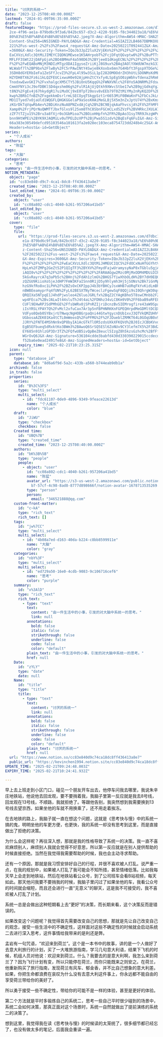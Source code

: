 ```yaml
---
title: "讨厌的系统一"
date: "2023-12-25T08:40:00.000Z"
lastmod: "2024-01-09T06:35:00.000Z"
draft: false
featuredImage: "https://prod-files-secure.s3.us-west-2.amazonaws.com/d7dbc101-8\
  2ce-4f96-ae1a-879bd6c9f3a6/842bc657-d3c2-4220-9185-f8c344023a18/%E6%80%9D%E8%\
  80%83%E5%BF%AB%E4%B8%8E%E6%85%A2.jpeg?X-Amz-Algorithm=AWS4-HMAC-SHA256&X-Amz-\
  Content-Sha256=UNSIGNED-PAYLOAD&X-Amz-Credential=ASIAZI2LB4667DBMKOXL%2F20250\
  221%2Fus-west-2%2Fs3%2Faws4_request&X-Amz-Date=20250221T092441Z&X-Amz-Expires\
  =3600&X-Amz-Security-Token=IQoJb3JpZ2luX2VjEKn%2F%2F%2F%2F%2F%2F%2F%2F%2F%2Fw\
  EaCXVzLXdlc3QtMiJIMEYCIQDN1MEwse1K5AHrpobT%2FcjDFqtQGvptw0%2F%2BuPTTsTAiRQIhA\
  MFLFF3SWt22jDAFpGja%2BO4BMHoF4a590D63%2BYjeeO1dKogECNL%2F%2F%2F%2F%2F%2F%2F%2\
  F%2F%2FwEQABoMNjM3NDIzMTgzODA1IgyseZriiKjJ8G9ux%2BAq3AOlYXWdUW7mzkG33newV%2BN\
  WLWabf7l%2BP9bx%2FlwBy%2FC5rPAwINtY4Swje8kXoxbx6mn7G4Hbft3FgspXTDGe%2FtXJ6ekm\
  3SDH8dGYERbIeFa1ZeSFfJcvZ3%2FpL4l95w3SiL1pI282OMOOdrZH3hUtLSDONMsKdMLwnfG%2Bb\
  HZYDH8TX62Fz6i1kLQZFEUCixwuH0e92AjpHnZtCYxfy4LSpEgSO0zpWbhvTdena2hRmPUgB37xUI\
  TnodxwEwvGKI7%2FvxhalgcXM5CTY5JBiOnU5KqqG%2FWNXVNlc%2F8Yo5AONRM%2FdswZfwGnGPn\
  CmmXFNYi3cJ9ofDBKlSD4qxshm06g%2FulR1AjUjQtkh9XWvcStbe17w%2B9gjGdkqYgJnj2IHvnT\
  t8N3%2FgEv4j67hkydgR17uiMuOCj9xE0TpT20osv8vEEb79T0ZtMiYMy2nRyKQ2DF%2BREsN2juU\
  kwp%2BRbIfnBZhZFxgekkmDsrlrmLSECOyqTSkgpSzt1r6653MiF0BWaKnF%2FbCsJkLmMUeNk7DS\
  MD1ITyed7xOjaUld1WQGFLQHGKGGelaP9aSosKHAiMeGLBj5X5m3nZxJptU74Y%2BxKmxHMBGUgZs\
  zKGrDkTqVqwRbAev%2BDiKnzNuA8PNZxdAjCq%2B%2BC9BjqkAaFhvcsjA%2FX%2FhMFktvjwnP4k\
  Xamp0%2FrjPQrNuQWMTfJbxfGlxs9l25xm8ThC8SbnFGCmCLxdSZVzF%2BVHRkcJXUiA7g34Hsjh9\
  zZF7tTZju15%2Bru3a8fXjr0o3GbMioa7%2BOioHHpfn%2FR%2BpAo31sy7RR9JkzgWPqCwpNlpMe\
  bnn9HtWPEi%2BYK9XJAQMiLv0uTPELDzXPf%2BjPwa5S1zdv%2BqEsFq6FuI&X-Amz-Signature=\
  66a383e30549defcd95103546a101613fa2e028ec103eca8754723dd248b4c25&X-Amz-Signed\
  Headers=host&x-id=GetObject"
series:
  - "个人成长"
authors:
  - "陈猛"
tags:
  - "大脑"
categories:
  - "思考"
summary: "由一件生活中的小事，引发的对大脑中系统一的思考。"
NOTION_METADATA:
  object: "page"
  id: "cc83e840-d9c7-4ca1-8dc8-ff436413a8e7"
  created_time: "2023-12-25T08:40:00.000Z"
  last_edited_time: "2024-01-09T06:35:00.000Z"
  created_by:
    object: "user"
    id: "cc08a802-cdc1-4040-b261-957206a41bd5"
  last_edited_by:
    object: "user"
    id: "cc08a802-cdc1-4040-b261-957206a41bd5"
  cover:
    type: "file"
    file:
      url: "https://prod-files-secure.s3.us-west-2.amazonaws.com/d7dbc101-82ce-4f96-a\
        e1a-879bd6c9f3a6/842bc657-d3c2-4220-9185-f8c344023a18/%E6%80%9D%E8%80%8\
        3%E5%BF%AB%E4%B8%8E%E6%85%A2.jpeg?X-Amz-Algorithm=AWS4-HMAC-SHA256&X-Am\
        z-Content-Sha256=UNSIGNED-PAYLOAD&X-Amz-Credential=ASIAZI2LB4665VJJHYDV\
        %2F20250221%2Fus-west-2%2Fs3%2Faws4_request&X-Amz-Date=20250221T092325Z\
        &X-Amz-Expires=3600&X-Amz-Security-Token=IQoJb3JpZ2luX2VjEKn%2F%2F%2F%2\
        F%2F%2F%2F%2F%2F%2FwEaCXVzLXdlc3QtMiJHMEUCIQC5%2FdOCxNuHfGGYhtVZTRsVxXa\
        HpLm%2FZMPg2GeZt52P1QIgTF3%2BYXV%2FmydFajwUramysyNaP8xTGblu5gjAEMEiEv0q\
        iAQI0v%2F%2F%2F%2F%2F%2F%2F%2F%2F%2FARAAGgw2Mzc0MjMxODM4MDUiDIkRGYLAqCy\
        5kGvRayrcA7q3aPb5c%2BHnj%2FdAh1zlmG%2BHGS7fiwXhbOLdH%2BY7dH9EQGQkCpP4Bs\
        zQZGU9KiioXoSjeJdHP7FmW3KFaISnn0R1jD5y9hlymh3Hj5jSONs%2Bk7iGnMpUy%2FXZq\
        hzG9kfRo8xc1LPH%2F%2BZsOxCKP2ppJ4b3bYBHCyJsxWHB7uURqFkYvKidLmBhaAsr4UqZ\
        nBWBEeamyprFq4fUN%2FyL62BESXTNyTWceclzFgewSqF8QQji9sI0QhrgW30qsj8hiUIHT\
        QRQIXa5NTpqE1J4hdPjwsleo4Z6luoJGRLfx%2BqZ2CYAgKBho5T8swCMnbb2F2zBqpH%2B\
        wp4FEca7%2BvJALwIt44sluThJ4t4aL%2FDNhz34vLC8Km9V0%2FF6baB9aRFE8v6%2FjAf\
        CUFl9EHwRPJSdPMhGE%2FfsbWRx0jSPnRZIjriDcnzBvSIEMrogfire43aW9SpadHII7bj8\
        iIsYRSLYPAY7Q%2FvMcl2xfuCax7Ar3p5nFBPHNRKKnFGPEQHrpdMeGDMltDCQXguQgnBM8\
        VdFyo8Qeb0SYBxjrU7NwqcNgHOBGrpaQni44GtwYgycnDUb1xvJ3QTVkQMZUHh%2FYgbU6j\
        UGbosaAZEK01Ka4tCTL0mWeosQ%2FoPFMG%2F%2FJDueblZRMKT64L0GOqUB0x9QroU54I8\
        JJRY%2FNTE4MShNn9xQP8byIA1AcGTkTlOR5zdsUXkXFKQVd%2BJ0IcJCBbKVvdg9qkzbK6\
        EgB5EFbueq5dRxktKo3BWm3%2BAwoQ6SrSQ5ESl6ZoNUv9CY3lefm7X5%2F3BdZvrsG2GZK\
        EY685n91hlzGP3Dr3TZ%2FQfwUB5ivQpBeZ8eucl5IzgZ8h5kzsGzhcMc%2BfFf89rV3Hal\
        WGrOvQ6J&X-Amz-Signature=536104cdde3babfd430d330390229015ccdecd7c71e67c\
        f52ba6e0ead2491fe8&X-Amz-SignedHeaders=host&x-id=GetObject"
      expiry_time: "2025-02-21T10:23:25.315Z"
  icon: null
  parent:
    type: "database_id"
    database_id: "8d6a6f9d-5a2c-433b-a560-b744eab9db1a"
  archived: false
  in_trash: false
  properties:
    series:
      id: "B%3C%3FS"
      type: "multi_select"
      multi_select:
        - id: "fdc61107-0de9-4896-9349-9feace22613d"
          name: "个人成长"
          color: "blue"
    draft:
      id: "JiWU"
      type: "checkbox"
      checkbox: false
    Created time:
      id: "UBQ%7B"
      type: "created_time"
      created_time: "2023-12-25T08:40:00.000Z"
    authors:
      id: "bK%3B%5B"
      type: "people"
      people:
        - object: "user"
          id: "cc08a802-cdc1-4040-b261-957206a41bd5"
          name: "陈猛"
          avatar_url: "https://s3-us-west-2.amazonaws.com/public.notion-static.com/775523\
            b7-57cf-4c98-8ad8-8777d898666f/notion-avatar-1678713535269.png"
          type: "person"
          person:
            email: "346521888@qq.com"
    custom-front-matter:
      id: "c~kA"
      type: "rich_text"
      rich_text: []
    tags:
      id: "jw%7CC"
      type: "multi_select"
      multi_select:
        - id: "4b08a7ed-d163-40da-b224-c8bb8599911e"
          name: "大脑"
          color: "gray"
    categories:
      id: "nbY%3F"
      type: "multi_select"
      multi_select:
        - id: "ed729a50-16e0-4cdb-9083-9c106716cef6"
          name: "思考"
          color: "purple"
    summary:
      id: "x%3AlD"
      type: "rich_text"
      rich_text:
        - type: "text"
          text:
            content: "由一件生活中的小事，引发的对大脑中系统一的思考。"
            link: null
          annotations:
            bold: false
            italic: false
            strikethrough: false
            underline: false
            code: false
            color: "default"
          plain_text: "由一件生活中的小事，引发的对大脑中系统一的思考。"
          href: null
    Date:
      id: "zYLY"
      type: "date"
      date: null
    Name:
      id: "title"
      type: "title"
      title:
        - type: "text"
          text:
            content: "讨厌的系统一"
            link: null
          annotations:
            bold: false
            italic: false
            strikethrough: false
            underline: false
            code: false
            color: "default"
          plain_text: "讨厌的系统一"
          href: null
  url: "https://www.notion.so/cc83e840d9c74ca18dc8ff436413a8e7"
  public_url: "https://kevinchen1994.notion.site/cc83e840d9c74ca18dc8ff436413a8e7"
UPDATE_TIME: "2025-02-21T09:24:48.003Z"
EXPIRY_TIME: "2025-02-21T10:24:41.932Z"

---
```

<link rel="stylesheet" href="https://cdn.jsdelivr.net/npm/katex@0.16.2/dist/katex.min.css" integrity="sha384-bYdxxUwYipFNohQlHt0bjN/LCpueqWz13HufFEV1SUatKs1cm4L6fFgCi1jT643X" crossorigin="anonymous">


早上去上班走到小区门口，碰见一个朋友开车出去，他停车问我去哪里，我说朱辛庄地铁站，他说他去回龙观，要不要捎着我，我脑子里第一反应就是我去8号线，回龙观在13号线，不顺路，我就拒绝了。等跟他告别，我突然想到我需要换到13号线去望京西，如果坐他的车就不用换乘了，还不用走着挨冻。


在去地铁的路上，我脑子就一直在想这个问题，这就是《思考快与慢》中的系统一搞的鬼，明明坐他的车更方便，也更快，我的系统一却没有思考到这里，而是直接做出了拒绝的决策。


为什么会这样呢？再往深入想，那就是我的性格导致了系统一的决策。我一直不喜欢麻烦别人，麻烦别人我就会觉得不好意思，所以第一反应就是在别人提供帮助的时候直接拒绝。当然在我觉得我需要帮助的时候，我也会主动寻求帮助。


还有一个原因，那就是我习惯安排好自己的行程，并很不喜欢被人打乱。说严重一点，在我的规划中，如果被人打乱了我可能会不知所措，甚至情绪低落。比如我每天早上会走到地铁站，然后在地铁站看公众号，到了公司班车会看B站视频，每天如此。那天他问我要不要捎我的时候，我脑子里闪过了如果坐他的车，我看公众号的时间就会缩短，而且还会进行一直“无意义”的聊天，这是我不可接受的，我不喜欢被人打乱了计划。


系统一总是会做出这种短期看上去“更好”的决策，而长期来看，这个决策反而是错误的。


如果改变这个问题呢？我觉得首先需要改变自己的思想，那就是先让自己改变自己的观念，接受一些生活中的不确定性，这样面对这些不确定性的时候就会启动系统二去进行深入思考，这件事情给我带来的是利还是弊。


孟岩有一句咒语，“欢迎来到荷兰”。这个是一本书中的故事，讲的是一个人做好了去意大利旅行的计划，买了一大堆旅游指南，学习几句意大利语，结果下飞机的时候，机组人员对他说：欢迎来到荷兰。什么？我要去的是意大利啊，我怎么来到荷兰了？因为飞行计划有变，所以只能停在荷兰，而你只能既来之则安之。在荷兰，他重新购买了旅行指南，发现荷兰有风车、郁金香，并不比自己想象的意大利差。如果，你把生命都浪费在哀叹为什么没有去意大利这件事上，你永远都不能自由的享受荷兰带给你的美好了。


所以勇于接受一些不确定性，带给你的可能不是一样的体验，甚至是更好的体验。


第二个方法就是平时多锻炼自己的系统二，思考一些自己平时很少碰到的场景中，系统二会如何决策，那真正面对这个场景时，系统一自然就做出了提前演练的系统二的决策了。


想到这里，我觉得我在读《思考快与慢》的时候读的太笼统了，很多细节都已经忘了，也没有做太多的笔记，后面我会重读一遍。

